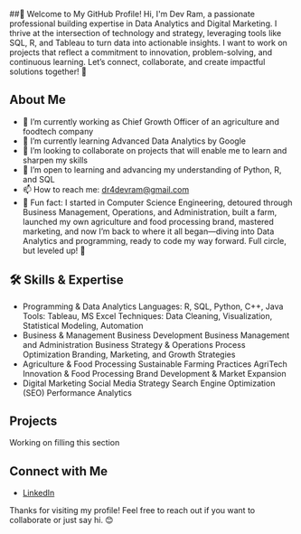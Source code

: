 ##👋 Welcome to My GitHub Profile!
Hi, I'm Dev Ram, a passionate professional building expertise in Data Analytics and Digital Marketing. I thrive at the intersection of technology and strategy, leveraging tools like SQL, R, and Tableau to turn data into actionable insights. I want to work on projects that reflect a commitment to innovation, problem-solving, and continuous learning.
Let’s connect, collaborate, and create impactful solutions together! 🚀

## About Me
- 🔭 I’m currently working as Chief Growth Officer of an agriculture and foodtech company
- 🌱 I’m currently learning Advanced Data Analytics by Google
- 👯 I’m looking to collaborate on projects that will enable me to learn and sharpen my skills
- 🤔 I’m open to learning and advancing my understanding of Python, R, and SQL
- 📫 How to reach me: dr4devram@gmail.com
- 🎢 Fun fact: I started in Computer Science Engineering, detoured through Business Management, Operations, and Administration, built a farm, launched my own agriculture and food processing brand, mastered marketing, and now I’m back to where it all began—diving into Data Analytics and programming, ready to code my way forward. Full circle, but leveled up! 🚀

## 🛠️ Skills & Expertise
- Programming & Data Analytics
    Languages: R, SQL, Python, C++, Java
    Tools: Tableau, MS Excel
    Techniques: Data Cleaning, Visualization, Statistical Modeling, Automation
- Business & Management
    Business Development
    Business Management and Administration
    Business Strategy & Operations
    Process Optimization
    Branding, Marketing, and Growth Strategies
- Agriculture & Food Processing
    Sustainable Farming Practices
    AgriTech Innovation & Food Processing
    Brand Development & Market Expansion
- Digital Marketing
    Social Media Strategy
    Search Engine Optimization (SEO)
    Performance Analytics

## Projects
  Working on filling this section

## Connect with Me
- [LinkedIn](https://www.linkedin.com/in/devram445/)

Thanks for visiting my profile! Feel free to reach out if you want to collaborate or just say hi. 😊
